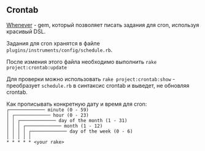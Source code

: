 ## Crontab

[Whenever](https://github.com/javan/whenever) - gem, который позволяет писать задания для cron, используя красивый DSL.

Задания для cron хранятся в файле `plugins/instruments/config/schedule.rb`.

После измения этого файла необходимо выполнить `rake project:crontab:update` 

Для проверки можно использовать `rake project:crontab:show` - преобразует `schedule.rb` в синтаксис crontab и выведет, не обновляя crontab.

Как прописывать конкретную дату и время для cron:  
`┌───────────── minute (0 - 59)`   
`│ ┌───────────── hour (0 - 23)`   
`│ │ ┌───────────── day of the month (1 - 31)`   
`│ │ │ ┌───────────── month (1 - 12)`   
`│ │ │ │ ┌───────────── day of the week (0 - 6)`   
`│ │ │ │ │`   
`* * * * * <your rake>`   
